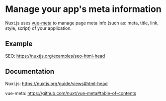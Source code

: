 # Manage your app's meta information

Nuxt.js uses [vue-meta](https://github.com/nuxt/vue-meta) to manage page meta info (such as: meta, title, link, style, script) of your application.

## Example

SEO: https://nuxtjs.org/examples/seo-html-head

## Documentation

Nuxt.js: https://nuxtjs.org/guide/views#html-head

vue-meta: https://github.com/nuxt/vue-meta#table-of-contents
